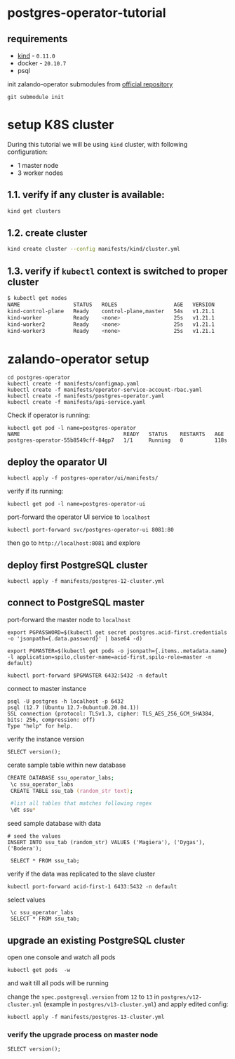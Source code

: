 # postgres-operator-tutorial

## requirements
- [kind](https://kind.sigs.k8s.io/docs/user/quick-start/#installation) - `0.11.0`
- docker - `20.10.7`
- psql 

init zalando-operator submodules from [official repository](https://github.com/zalando/postgres-operator)
```console
git submodule init
```

# setup K8S cluster

During this tutorial we will be using `kind` cluster, with following configuration:
- 1 master node
- 3 worker nodes

## 1.1. verify if any cluster is available:
```zsh
kind get clusters
```
## 1.2. create cluster
```zsh
kind create cluster --config manifests/kind/cluster.yml
```

## 1.3. verify if `kubectl` context is switched to proper cluster

```zsh
$ kubectl get nodes                                            
NAME                 STATUS   ROLES                  AGE   VERSION
kind-control-plane   Ready    control-plane,master   54s   v1.21.1
kind-worker          Ready    <none>                 25s   v1.21.1
kind-worker2         Ready    <none>                 25s   v1.21.1
kind-worker3         Ready    <none>                 25s   v1.21.1
```

# zalando-operator setup

```console
cd postgres-operator
kubectl create -f manifests/configmap.yaml
kubectl create -f manifests/operator-service-account-rbac.yaml
kubectl create -f manifests/postgres-operator.yaml
kubectl create -f manifests/api-service.yaml 
```
Check if operator is running:

```console
kubectl get pod -l name=postgres-operator
NAME                                 READY   STATUS    RESTARTS   AGE
postgres-operator-55b8549cff-84gp7   1/1     Running   0          118s
```

## deploy the oparator UI

```console
kubectl apply -f postgres-operator/ui/manifests/
```

verify if its running:
```console
kubectl get pod -l name=postgres-operator-ui
```

port-forward the operator UI service to `localhost`

```console
kubectl port-forward svc/postgres-operator-ui 8081:80
```

then go to `http://localhost:8081` and explore


## deploy first PostgreSQL cluster

```console
kubectl apply -f manifests/postgres-12-cluster.yml
```

## connect to PostgreSQL master

port-forward the master node to `localhost`
```console
export PGPASSWORD=$(kubectl get secret postgres.acid-first.credentials -o 'jsonpath={.data.password}' | base64 -d)

export PGMASTER=$(kubectl get pods -o jsonpath={.items..metadata.name} -l application=spilo,cluster-name=acid-first,spilo-role=master -n default)

kubectl port-forward $PGMASTER 6432:5432 -n default
```
connect to master instance
```console
psql -U postgres -h localhost -p 6432
psql (12.7 (Ubuntu 12.7-0ubuntu0.20.04.1))
SSL connection (protocol: TLSv1.3, cipher: TLS_AES_256_GCM_SHA384, bits: 256, compression: off)
Type "help" for help.
```

verify the instance version
```console
SELECT version();
```
cerate sample table within new database
```zsh
CREATE DATABASE ssu_operator_labs; 
 \c ssu_operator_labs 
 CREATE TABLE ssu_tab (random_str text);

 #list all tables that matches following regex
 \dt ssu*
```
seed sample database with data
```console
# seed the values
INSERT INTO ssu_tab (random_str) VALUES ('Magiera'), ('Dygas'), ('Bodera');

 SELECT * FROM ssu_tab;
```

verify if the data was replicated to the slave cluster
```console
kubectl port-forward acid-first-1 6433:5432 -n default
```
select values 
```console
 \c ssu_operator_labs 
 SELECT * FROM ssu_tab;
```

## upgrade an existing PostgreSQL cluster

open one console and watch all pods
```console
kubectl get pods  -w 
```
and wait till all pods will be running

change the `spec.postgresql.version` from `12` to `13` in `postgres/v12-cluster.yml` (example in `postgres/v13-cluster.yml`) and apply edited config:

```console
kubectl apply -f manifests/postgres-13-cluster.yml 
```
### verify the upgrade process on master node

```console
SELECT version();
```